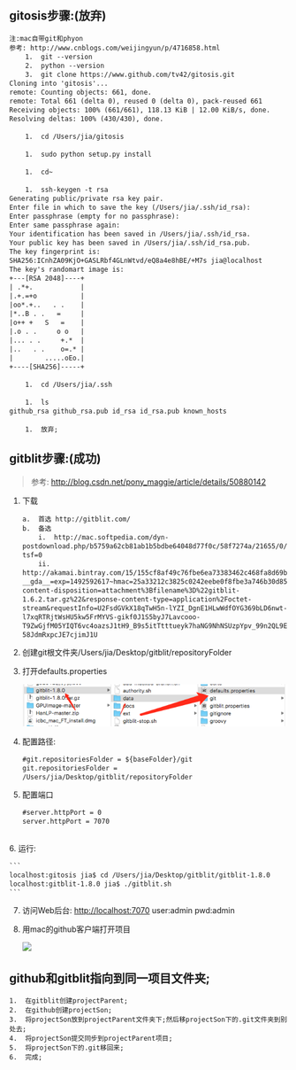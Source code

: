 ## gitosis步骤:(放弃)
```
注:mac自带git和phyon
参考: http://www.cnblogs.com/weijingyun/p/4716858.html
	1.	git --version
	2.	python --version
	3.	git clone https://www.github.com/tv42/gitosis.git
Cloning into 'gitosis'...
remote: Counting objects: 661, done.
remote: Total 661 (delta 0), reused 0 (delta 0), pack-reused 661
Receiving objects: 100% (661/661), 118.13 KiB | 12.00 KiB/s, done.
Resolving deltas: 100% (430/430), done.
 
	1.	cd /Users/jia/gitosis 
 
	1.	sudo python setup.py install
 
	1.	cd~
 
	1.	ssh-keygen -t rsa
Generating public/private rsa key pair.
Enter file in which to save the key (/Users/jia/.ssh/id_rsa): 
Enter passphrase (empty for no passphrase): 
Enter same passphrase again: 
Your identification has been saved in /Users/jia/.ssh/id_rsa.
Your public key has been saved in /Users/jia/.ssh/id_rsa.pub.
The key fingerprint is:
SHA256:ICnhZA09KjO+GASLRbf4GLnWtvd/eQ8a4e8hBE/+M7s jia@localhost
The key's randomart image is:
+---[RSA 2048]----+
| .*+.            |
|.+.=+o           |
|oo*.+..   . .    |
|*..B . .   =     |
|o++ +   S   =    |
|.o . .     o o   |
|... . .     +.*  |
|..   . .    o=.* |
|        .....oEo.|
+----[SHA256]-----+
 
	1.	cd /Users/jia/.ssh 
 
	1.	ls
github_rsa github_rsa.pub id_rsa id_rsa.pub known_hosts
 
	1.	放弃;
```



## gitblit步骤:(成功)

> 参考: http://blog.csdn.net/pony_maggie/article/details/50880142


1.	下载

	```
	a.	首选 http://gitblit.com/ 
	b.	备选 
		i.	http://mac.softpedia.com/dyn-postdownload.php/b5759a62cb81ab1b5bdbe64048d77f0c/58f7274a/21655/0/1?tsf=0
		ii.	http://akamai.bintray.com/15/155cf8af49c76fbe6ea73383462c468fa8d69bad?__gda__=exp=1492592617~hmac=25a33212c3825c0242eebe0f8fbe3a746b30d85ec4e3db8bbc72ca69c47cf621&response-content-disposition=attachment%3Bfilename%3D%22gitblit-1.6.2.tar.gz%22&response-content-type=application%2Foctet-stream&requestInfo=U2FsdGVkX18qTwH5n-lYZI_DgnE1HLwWdfOYG369bLD6nwt-l7xqRTRjtWsHU5kw5FrMYVS-gikf0J1S5byJ7Lavcooo-T9ZwGjfM05YIQT6vc4oazsJ1tH9_B9s5itTtttueyk7haNG9NhNSUzpYpv_99n2QL9E2r0H0O1ChtoNrvuyiJxLWol_Ipy4bGddiZJN4C35LkyH_sIglH9Hzet-58JdmRxpcJE7cjimJ1U
	```
	
2.	创建git根文件夹/Users/jia/Desktop/gitblit/repositoryFolder
3.	打开defaults.properties

	![](assets/1.png)
	
4.	配置路径:

	```
	#git.repositoriesFolder = ${baseFolder}/git
	git.repositoriesFolder = /Users/jia/Desktop/gitblit/repositoryFolder
	```
5.	配置端口

	```
	#server.httpPort = 0
	server.httpPort = 7070
	```
 	
6.	运行:

	```
	localhost:gitosis jia$ cd /Users/jia/Desktop/gitblit/gitblit-1.8.0 
	localhost:gitblit-1.8.0 jia$ ./gitblit.sh
	```

7.	访问Web后台:
	<http://localhost:7070> user:admin pwd:admin
 
8.	用mac的github客户端打开项目

	![](img/2.png)




## github和gitblit指向到同一项目文件夹;

	1.	在gitblit创建projectParent;
	2.	在github创建projectSon;
	3.	将projectSon放到projectParent文件夹下;然后移projectSon下的.git文件夹到别处去;
	4.	将projectSon提交同步到projectParent项目;
	5.	将projectSon下的.git移回来;
	6.	完成;

 

